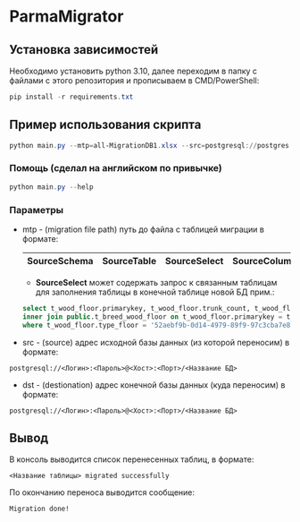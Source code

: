 # ParmaMigrator
## Установка зависимостей
Необходимо установить python 3.10, далее переходим в папку с файлами с этого репозитория и прописываем в CMD/PowerShell:

```powershell
pip install -r requirements.txt
```

## Пример использования скрипта

```powershell
python main.py --mtp=all-MigrationDB1.xlsx --src=postgresql://postgres:postgres@localhost:5434/backup1 --dst=postgresql://postgres:postgres@localhost:5434/new
```

### Помощь (сделал на английском по привычке)

```powershell
python main.py --help
```

### Параметры

- mtp - (migration file path) путь до файла с таблицей миграции в формате:

  | SourceSchema | SourceTable | SourceSelect | SourceColumns | TargetSchema | TargetTable | TargetColumns |
  | - | - | - | - | - | - | - |
  
  - **SourceSelect** может содержать запрос к связанным таблицам для заполнения таблицы в конечной таблице новой БД прим.:
  
  ```SQL
  select t_wood_floor.primarykey, t_wood_floor.trunk_count, t_wood_floor.age, t_wood_floor.hight, t_wood_floor.evaluation, t_wood_floor.stand from public.t_wood_floor
  inner join public.t_breed_wood_floor on t_wood_floor.primarykey = t_breed_wood_floor.wood_floor
  where t_wood_floor.type_floor = '52aebf9b-0d14-4979-89f9-97c3cba7e817'
  ```

- src - (source) адрес исходной базы данных (из которой переносим) в формате:

```postgresql://<Логин>:<Пароль>@<Хост>:<Порт>/<Название БД>```

- dst - (destionation) адрес конечной базы данных (куда переносим) в формате:

```postgresql://<Логин>:<Пароль>@<Хост>:<Порт>/<Название БД>```

## Вывод
В консоль выводится список перенесенных таблиц, в формате:

```<Название таблицы> migrated successfully``` 

По окончанию переноса выводится сообщение:

```Migration done!```
